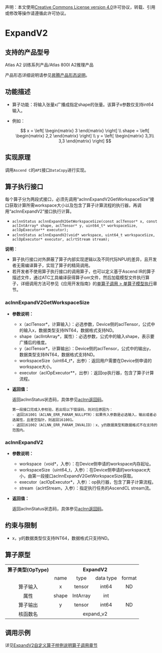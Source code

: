 声明：本文使用[Creative Commons License version 4.0](https://creativecommons.org/licenses/by/4.0/legalcode)许可协议，转载、引用或修改等操作请遵循此许可协议。

# ExpandV2

## 支持的产品型号

Atlas A2 训练系列产品/Atlas 800I A2推理产品

产品形态详细说明请参见[昇腾产品形态说明](https://www.hiascend.com/document/redirect/CannCommunityProductForm)。

## 功能描述

- 算子功能：将输入张量x广播成指定shape的张量。该算子x参数仅支持int64输入。
- 例如：

  $$
  x = 
  \left[
  \begin{matrix}
  3
  \end{matrix}
  \right] \\
  shape = 
  \left[
  \begin{matrix}
  2,2
  \end{matrix}
  \right] \\
  y = 
  \left[
  \begin{matrix}
  3,3\\
  3,3
  \end{matrix}
  \right]
  $$

## 实现原理

调用`Ascend C`的`API`接口`DataCopy`进行实现。

## 算子执行接口

每个算子分为两段式接口，必须先调用“aclnnExpandV2GetWorkspaceSize”接口获取计算所需workspace大小以及包含了算子计算流程的执行器，再调用“aclnnExpandV2”接口执行计算。

* `aclnnStatus aclnnExpandV2GetWorkspaceSize(const aclTensor* x, const aclIntArray* shape, aclTensor* y, uint64_t* workspaceSize, aclOpExecutor** executor);`
* `aclnnStatus aclnnExpandV2(void* workspace, uint64_t workspaceSize, aclOpExecutor* executor, aclrtStream stream);`

**说明**：

- 算子执行接口对外屏蔽了算子内部实现逻辑以及不同代际NPU的差异，且开发者无需编译算子，实现了算子的精简调用。
- 若开发者不使用算子执行接口的调用算子，也可以定义基于Ascend IR的算子描述文件，通过ATC工具编译获得算子om文件，然后加载模型文件执行算子，详细调用方法可参见《应用开发指南》的[单算子调用 > 单算子模型执行](https://hiascend.com/document/redirect/CannCommunityCppOpcall)章节。

### aclnnExpandV2GetWorkspaceSize

- **参数说明：**

  - x（aclTensor\*，计算输入）：必选参数，Device侧的aclTensor，公式中的输入x，数据类型支持INT64，数据格式支持ND。
  - shape（aclIntArray\*，属性）：必选参数，公式中的输入shape，表示要广播后的维度。
  - y（aclTensor\*，计算输出）：Device侧的aclTensor，公式中的输出y，数据类型支持INT64，数据格式支持ND。
  - workspaceSize（uint64\_t\*，出参）：返回用户需要在Device侧申请的workspace大小。
  - executor（aclOpExecutor\*\*，出参）：返回op执行器，包含了算子计算流程。
- **返回值：**

  返回aclnnStatus状态码，具体参见[aclnn返回码](https://www.hiascend.com/document/detail/zh/CANNCommunityEdition/800alpha003/apiref/aolapi/context/common/aclnn%E8%BF%94%E5%9B%9E%E7%A0%81_fuse.md)。

  ```
  第一段接口完成入参校验，若出现以下错误码，则对应原因为：
  - 返回161001（ACLNN_ERR_PARAM_NULLPTR）：如果传入参数是必选输入，输出或者必选属性，且是空指针，则返回161001。
  - 返回161002（ACLNN_ERR_PARAM_INVALID）：x、y的数据类型和数据格式不在支持的范围内。
  ```

### aclnnExpandV2

- **参数说明：**

  - workspace（void\*，入参）：在Device侧申请的workspace内存起址。
  - workspaceSize（uint64\_t，入参）：在Device侧申请的workspace大小，由第一段接口aclnnExpandV2GetWorkspaceSize获取。
  - executor（aclOpExecutor\*，入参）：op执行器，包含了算子计算流程。
  - stream（aclrtStream，入参）：指定执行任务的AscendCL stream流。
- **返回值：**

  返回aclnnStatus状态码，具体参见[aclnn返回码](https://www.hiascend.com/document/detail/zh/CANNCommunityEdition/800alpha003/apiref/aolapi/context/common/aclnn%E8%BF%94%E5%9B%9E%E7%A0%81_fuse.md)。


## 约束与限制

- x，y的数据类型仅支持INT64，数据格式只支持ND。

## 算子原型

<table>
<tr><th align="center">算子类型(OpType)</th><th colspan="4" align="center">ExpandV2</th></tr> 
<tr><td align="center"> </td><td align="center">name</td><td align="center">type</td><td align="center">data type</td><td align="center">format</td></tr>  
<tr><td rowspan="2" align="center">算子输入</td>
 
<tr><td align="center">x</td><td align="center">tensor</td><td align="center">int64</td><td align="center">ND</td></tr>  

<tr><td rowspan="1" align="center">属性</td>
<td align="center">shape</td><td align="center">IntArray</td><td align="center">int</td><td align="center"></td></tr> 

<tr><td rowspan="1" align="center">算子输出</td>
<td align="center">y</td><td align="center">tensor</td><td align="center">int64</td><td align="center">ND</td></tr>  
<tr><td rowspan="1" align="center">核函数名</td><td colspan="4" align="center">expand_v2</td></tr>  
</table>

## 调用示例

详见[ExpandV2自定义算子样例说明算子调用章节](../README.md#算子调用)